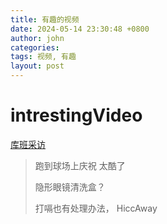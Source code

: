 ```yaml
---
title: 有趣的视频
date: 2024-05-14 23:30:48 +0800
author: john
categories:
tags: 视频, 有趣
layout: post
---
```


# intrestingVideo

[库班采访](https://www.youtube.com/watch?v=PXYUK3ontPo)

> 跑到球场上庆祝 太酷了
>
> 隐形眼镜清洗盒？
>
> 打嗝也有处理办法， HiccAway
